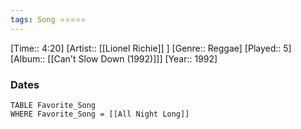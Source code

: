 ```yaml
---
tags: Song ⭐⭐⭐⭐⭐ 
---
```

[Time:: 4:20]
[Artist:: [[Lionel Richie]] ]
[Genre:: Reggae]
[Played:: 5]
[Album:: [[Can't Slow Down (1992)]]]
[Year:: 1992]
### Dates
````dataview
TABLE Favorite_Song
WHERE Favorite_Song = [[All Night Long]]
````